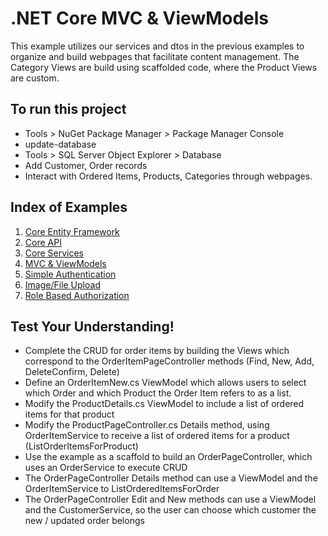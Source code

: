 # .NET Core MVC & ViewModels
This example utilizes our services and dtos in the previous examples to organize and build webpages that facilitate content management. The Category Views are build using scaffolded code, where the Product Views are custom.

## To run this project
- Tools > NuGet Package Manager > Package Manager Console
- update-database
- Tools > SQL Server Object Explorer > Database
- Add Customer, Order records
- Interact with Ordered Items, Products, Categories through webpages.

## Index of Examples
1. [Core Entity Framework](https://github.com/christinebittle/CoreEntityFramework)
2. [Core API](https://github.com/christinebittle/CoreAPI)
3. [Core Services](https://github.com/christinebittle/CoreServices)
4. [MVC & ViewModels](https://github.com/christinebittle/OnlineStore)
5. [Simple Authentication](https://github.com/christinebittle/OnlineStore/tree/Authentication1)
6. [Image/File Upload](https://github.com/christinebittle/OnlineStore/tree/product-image-upload)
7. [Role Based Authorization](https://github.com/christinebittle/OnlineStore/tree/Authentication2)

## Test Your Understanding!
- Complete the CRUD for order items by building the Views which correspond to the OrderItemPageController methods (Find, New, Add, DeleteConfirm, Delete)
- Define an OrderItemNew.cs ViewModel which allows users to select which Order and which Product the Order Item refers to as a list.
- Modify the ProductDetails.cs ViewModel to include a list of ordered items for that product
- Modify the ProductPageController.cs Details method, using OrderItemService to receive a list of ordered items for a product (ListOrderItemsForProduct)
- Use the example as a scaffold to build an OrderPageController, which uses an OrderService to execute CRUD
- The OrderPageController Details method can use a ViewModel and the OrderItemService to ListOrderedItemsForOrder
- The OrderPageController Edit and New methods can use a ViewModel and the CustomerService, so the user can choose which customer the new / updated order belongs
